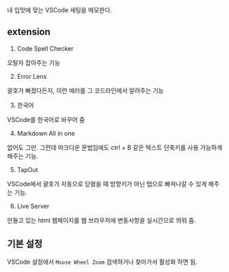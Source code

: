 내 입맛에 맞는 VSCode 세팅을 메모한다.

## extension

1. Code Spell Checker

오탈자 잡아주는 기능

2. Error Lens

괄호가 빠졌다든지, 이런 에러를 그 코드라인에서 알려주는 기능

3. 한국어

VSCode를 한국어로 바꾸어 줌

4. Markdown All in one

없어도 그만. 그런데 마크다운 문법임에도 ctrl + B 같은 텍스트 단축키를 사용 가능하게 해주는 기능.

5. TapOut

VSCode에서 괄호가 자동으로 닫혔을 때 방향키가 아닌 탭으로 빠져나갈 수 있게 해주는 기능.

6. Live Server

만들고 있는 html 웹페이지를 웹 브라우저에 변동사항을 실시간으로 띄워 줌.

## 기본 설정

VSCode 설정에서 `Mouse Wheel Zoom` 검색하거나 찾아가서 활성화 하면 됨.